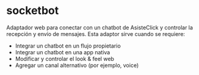 # socketbot
Adaptador web para conectar con un chatbot de AsisteClick y controlar la recepción y envío de mensajes. Esta adaptor sirve cuando se requiere:

- Integrar un chatbot en un flujo propietario
- Integrar un chatbot en una app nativa 
- Modificar y controlar el look & feel web
- Agregar un canal alternativo (por ejemplo, voice)


